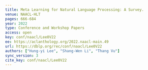 ```yaml
---
title: Meta Learning for Natural Language Processing: A Survey.
venue: NAACL-HLT
pages: 666-684
year: 2022
type: Conference and Workshop Papers
access: open
key: conf/naacl/Lee0V22
ee: https://aclanthology.org/2022.naacl-main.49
url: https://dblp.org/rec/conf/naacl/Lee0V22
authors: ["Hung-yi Lee", "Shang-Wen Li", "Thang Vu"]
sync_version: 3
cite_key: conf/naacl/Lee0V22
---
```

